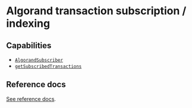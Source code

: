 # Algorand transaction subscription / indexing

## Capabilities

- [`AlgorandSubscriber`](./subscriber.md)
- [`getSubscribedTransactions`](./subscriptions.md)

## Reference docs

[See reference docs](./code/README.md).
